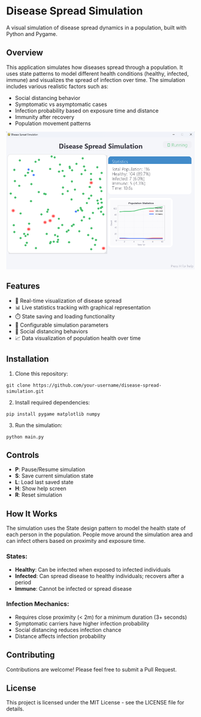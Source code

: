# Disease Spread Simulation

A visual simulation of disease spread dynamics in a population, built with Python and Pygame.

## Overview

This application simulates how diseases spread through a population. It uses state patterns to model different health conditions (healthy, infected, immune) and visualizes the spread of infection over time. The simulation includes various realistic factors such as:

- Social distancing behavior
- Symptomatic vs asymptomatic cases
- Infection probability based on exposure time and distance
- Immunity after recovery
- Population movement patterns

![Disease Spread Simulation Screenshot](screenshots/simulation.png)


## Features

- 🦠 Real-time visualization of disease spread
- 📊 Live statistics tracking with graphical representation
- ⏱️ State saving and loading functionality
- 🔄 Configurable simulation parameters
- 👥 Social distancing behaviors
- 📈 Data visualization of population health over time

## Installation

1. Clone this repository:

```
git clone https://github.com/your-username/disease-spread-simulation.git
```

2. Install required dependencies:

```
pip install pygame matplotlib numpy
```

3. Run the simulation:

```
python main.py
```

## Controls

- **P**: Pause/Resume simulation
- **S**: Save current simulation state
- **L**: Load last saved state
- **H**: Show help screen
- **R**: Reset simulation

## How It Works

The simulation uses the State design pattern to model the health state of each person in the population. People move around the simulation area and can infect others based on proximity and exposure time.

### States:

- **Healthy**: Can be infected when exposed to infected individuals
- **Infected**: Can spread disease to healthy individuals; recovers after a period
- **Immune**: Cannot be infected or spread disease

### Infection Mechanics:

- Requires close proximity (< 2m) for a minimum duration (3+ seconds)
- Symptomatic carriers have higher infection probability
- Social distancing reduces infection chance
- Distance affects infection probability

## Contributing

Contributions are welcome! Please feel free to submit a Pull Request.

## License

This project is licensed under the MIT License - see the LICENSE file for details.
